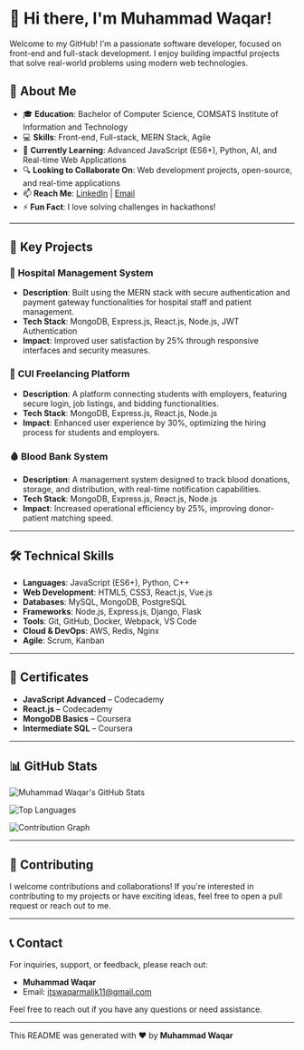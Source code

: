# 👋 Hi there, I'm Muhammad Waqar!

Welcome to my GitHub! I'm a passionate software developer, focused on front-end and full-stack development. I enjoy building impactful projects that solve real-world problems using modern web technologies.

## 🚀 About Me
- 🎓 **Education**: Bachelor of Computer Science, COMSATS Institute of Information and Technology
- 💻 **Skills**: Front-end, Full-stack, MERN Stack, Agile
- 🌱 **Currently Learning**: Advanced JavaScript (ES6+), Python, AI, and Real-time Web Applications
- 🔍 **Looking to Collaborate On**: Web development projects, open-source, and real-time applications
- 📫 **Reach Me**: [LinkedIn](https://www.linkedin.com/in/muhmmad-waqar/) | [Email](mailto:itswaqarmalik11@gmail.com)
- ⚡ **Fun Fact**: I love solving challenges in hackathons!

---

## 💼 Key Projects

### 🏥 **Hospital Management System**
- **Description**: Built using the MERN stack with secure authentication and payment gateway functionalities for hospital staff and patient management.
- **Tech Stack**: MongoDB, Express.js, React.js, Node.js, JWT Authentication
- **Impact**: Improved user satisfaction by 25% through responsive interfaces and security measures.

### 💼 **CUI Freelancing Platform**
- **Description**: A platform connecting students with employers, featuring secure login, job listings, and bidding functionalities.
- **Tech Stack**: MongoDB, Express.js, React.js, Node.js
- **Impact**: Enhanced user experience by 30%, optimizing the hiring process for students and employers.

### 🩸 **Blood Bank System**
- **Description**: A management system designed to track blood donations, storage, and distribution, with real-time notification capabilities.
- **Tech Stack**: MongoDB, Express.js, React.js, Node.js
- **Impact**: Increased operational efficiency by 25%, improving donor-patient matching speed.

---

## 🛠️ Technical Skills

- **Languages**: JavaScript (ES6+), Python, C++
- **Web Development**: HTML5, CSS3, React.js, Vue.js
- **Databases**: MySQL, MongoDB, PostgreSQL
- **Frameworks**: Node.js, Express.js, Django, Flask
- **Tools**: Git, GitHub, Docker, Webpack, VS Code
- **Cloud & DevOps**: AWS, Redis, Nginx
- **Agile**: Scrum, Kanban

---

## 📜 Certificates
- **JavaScript Advanced** – Codecademy
- **React.js** – Codecademy
- **MongoDB Basics** – Coursera
- **Intermediate SQL** – Coursera

---

## 📊 GitHub Stats

![Muhammad Waqar's GitHub Stats](https://github-readme-stats.vercel.app/api?username=muhmmadwaqar&show_icons=true&theme=tokyonight&hide_border=true&count_private=true)

![Top Languages](https://github-readme-stats.vercel.app/api/top-langs/?username=muhmmadwaqar&layout=compact&theme=tokyonight&hide_border=true)

![Contribution Graph](https://github-readme-stats.vercel.app/api/wakatime?username=muhmmadwaqar&theme=tokyonight&hide_border=true)

---

## 🤝 Contributing
I welcome contributions and collaborations! If you're interested in contributing to my projects or have exciting ideas, feel free to open a pull request or reach out to me.

---

## 📞 Contact

For inquiries, support, or feedback, please reach out:

- **Muhammad Waqar**
- Email: [itswaqarmalik11@gmail.com](mailto:itswaqarmalik11@gmail.com)

Feel free to reach out if you have any questions or need assistance. 

---

This README was generated with ❤️ by **Muhammad Waqar**
```
